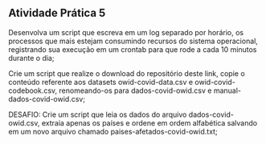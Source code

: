 ## Atividade Prática 5

Desenvolva um script que escreva em um log separado por horário, os processos que mais estejam consumindo recursos do sistema operacional, registrando sua execução em um crontab para que rode a cada 10 minutos durante o dia;

Crie um script que realize o download do repositório deste link, copie o conteúdo referente aos datasets owid-covid-data.csv e owid-covid-codebook.csv, renomeando-os para dados-covid-owid.csv e manual-dados-covid-owid.csv;

DESAFIO: Crie um script que leia os dados do arquivo dados-covid-owid.csv, extraia apenas os países e ordene em ordem alfabética salvando em um novo arquivo chamado paises-afetados-covid-owid.txt;